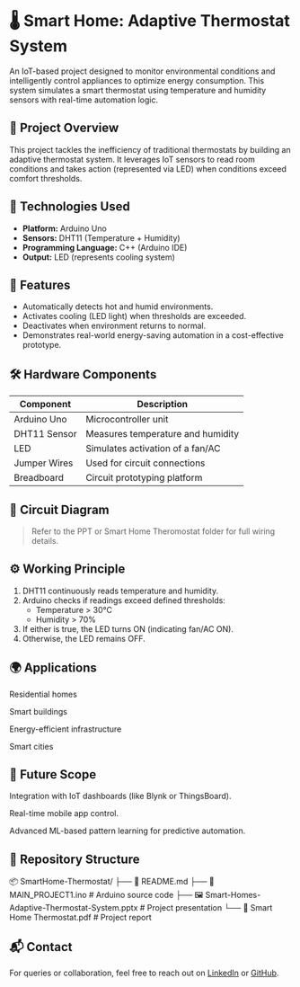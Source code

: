 # 🌡️ Smart Home: Adaptive Thermostat System

An IoT-based project designed to monitor environmental conditions and intelligently control appliances to optimize energy consumption. This system simulates a smart thermostat using temperature and humidity sensors with real-time automation logic.

## 📌 Project Overview

This project tackles the inefficiency of traditional thermostats by building an adaptive thermostat system. It leverages IoT sensors to read room conditions and takes action (represented via LED) when conditions exceed comfort thresholds.

## 🔧 Technologies Used

- **Platform:** Arduino Uno  
- **Sensors:** DHT11 (Temperature + Humidity)  
- **Programming Language:** C++ (Arduino IDE)  
- **Output:** LED (represents cooling system)

## 🧠 Features

- Automatically detects hot and humid environments.
- Activates cooling (LED light) when thresholds are exceeded.
- Deactivates when environment returns to normal.
- Demonstrates real-world energy-saving automation in a cost-effective prototype.

## 🛠️ Hardware Components

| Component          | Description                               |
|--------------------|-------------------------------------------|
| Arduino Uno        | Microcontroller unit                      |
| DHT11 Sensor       | Measures temperature and humidity         |
| LED                | Simulates activation of a fan/AC          |
| Jumper Wires       | Used for circuit connections              |
| Breadboard         | Circuit prototyping platform              |

## 🧩 Circuit Diagram

> Refer to the PPT or Smart Home Theromostat folder for full wiring details.

## ⚙️ Working Principle

1. DHT11 continuously reads temperature and humidity.
2. Arduino checks if readings exceed defined thresholds:
   - Temperature > 30°C
   - Humidity > 70%
3. If either is true, the LED turns ON (indicating fan/AC ON).
4. Otherwise, the LED remains OFF.
## 🌍 Applications
Residential homes

Smart buildings

Energy-efficient infrastructure

Smart cities

## 🚀 Future Scope
Integration with IoT dashboards (like Blynk or ThingsBoard).

Real-time mobile app control.

Advanced ML-based pattern learning for predictive automation.
## 📁 Repository Structure
📦 SmartHome-Thermostat/
├── 📄 README.md
├── 🧠 MAIN_PROJECT1.ino         # Arduino source code
├── 🖼️ Smart-Homes-Adaptive-Thermostat-System.pptx  # Project presentation
└── 📝 Smart Home Thermostat.pdf # Project report
## 📬 Contact  

For queries or collaboration, feel free to reach out on [LinkedIn](https://www.linkedin.com/in/bhanu-koppadi/) or [GitHub](https://github.com/Bhanu-Koppadi).


